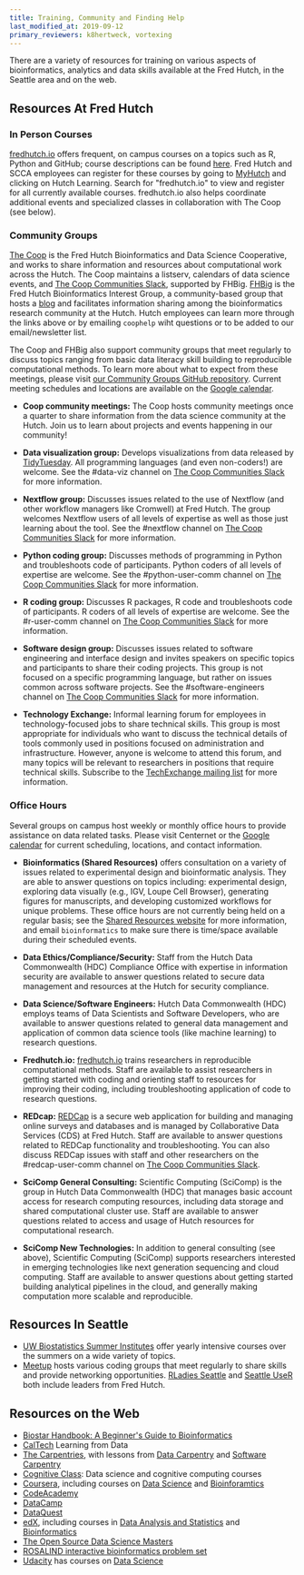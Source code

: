 ```yaml
---
title: Training, Community and Finding Help
last_modified_at: 2019-09-12
primary_reviewers: k8hertweck, vortexing
---
```

There are a variety of resources for training on various aspects of bioinformatics, analytics and data skills available at the Fred Hutch, in the Seattle area and on the web.

## Resources At Fred Hutch

### In Person Courses

[fredhutch.io](http://www.fredhutch.io/) offers frequent, on campus courses on a topics such as R, Python and GitHub; course descriptions can be found [here](http://www.fredhutch.io/resources/). Fred Hutch and SCCA employees can register for these courses by going to [MyHutch](https://fredhutch.okta.com/) and clicking on Hutch Learning. Search for "fredhutch.io" to view and register for all currently available courses. fredhutch.io also helps coordinate additional events and specialized classes in collaboration with The Coop (see below).


### Community Groups

[The Coop](http://thecoop.fredhutch.org/) is the Fred Hutch Bioinformatics and Data Science Cooperative, and works to share information and resources about computational work across the Hutch. The Coop maintains a listserv, calendars of data science events, and [The Coop Communities Slack](https://fhbig.slack.com/), supported by FHBig. [FHBig](https://fredhutch.github.io/FHBig/) is the Fred Hutch Bioinformatics Interest Group, a community-based group that hosts a [blog](https://fredhutch.github.io/FHBig/year-archive/) and facilitates information sharing among the bioinformatics research community at the Hutch. Hutch employees can learn more through the links above or by emailing `coophelp` wiht questions or to be added to our email/newsletter list.

The Coop and FHBig also support community groups that meet regularly to discuss topics ranging from basic data literacy skill building to reproducible computational methods. To learn more about what to expect from these meetings, please visit [our Community Groups GitHub repository](https://github.com/FredHutch/community_groups). Current meeting schedules and locations are available on the [Google calendar](https://calendar.google.com/calendar/r?cid=Z2QzMGRsaWZyaTRmdTdoMTA0Y3VxZGowZGdAZ3JvdXAuY2FsZW5kYXIuZ29vZ2xlLmNvbQ).

- **Coop community meetings:** The Coop hosts community meetings once a quarter to share information from the data science community at the Hutch. Join us to learn about projects and events happening in our community!

- **Data visualization group:** Develops visualizations from data released by [TidyTuesday](https://thomasmock.netlify.com/post/tidytuesday-a-weekly-social-data-project-in-r/). All programming languages (and even non-coders!) are welcome. See the #data-viz channel on [The Coop Communities Slack](https://fhbig.slack.com/) for more information.

- **Nextflow group:** Discusses issues related to the use of Nextflow (and other workflow managers like Cromwell) at Fred Hutch. The group welcomes Nextflow users of all levels of expertise as well as those just learning about the tool. See the #nextflow channel on [The Coop Communities Slack](https://fhbig.slack.com/) for more information.

- **Python coding group:** Discusses methods of programming in Python and troubleshoots code of participants. Python coders of all levels of expertise are welcome. See the #python-user-comm channel on [The Coop Communities Slack](https://fhbig.slack.com/) for more information.

- **R coding group:** Discusses R packages, R code and troubleshoots code of participants. R coders of all levels of expertise are welcome. See the #r-user-comm channel on [The Coop Communities Slack](https://fhbig.slack.com/) for more information.

- **Software design group:** Discusses issues related to software engineering and interface design and invites speakers on specific topics and participants to share their coding projects. This group is not focused on a specific programming language, but rather on issues common across software projects. See the #software-engineers channel on [The Coop Communities Slack](https://fhbig.slack.com/) for more information.

- **Technology Exchange:** Informal learning forum for employees in technology-focused jobs to share technical skills. This group is most appropriate for individuals who want to discuss the technical details of tools commonly used in positions focused on administration and infrastructure. However, anyone is welcome to attend this forum, and many topics will be relevant to researchers in positions that require technical skills. Subscribe to the [TechExchange mailing list](https://lists.fhcrc.org/mailman/listinfo/techexchange) for more information.

### Office Hours

Several groups on campus host weekly or monthly office hours to provide assistance on data related tasks. Please visit Centernet or the [Google calendar](https://calendar.google.com/calendar/r?cid=Z2QzMGRsaWZyaTRmdTdoMTA0Y3VxZGowZGdAZ3JvdXAuY2FsZW5kYXIuZ29vZ2xlLmNvbQ) for current scheduling, locations, and contact information.

- **Bioinformatics (Shared Resources)** offers consultation on a variety of issues related to experimental design and bioinformatic analysis. They are able to answer questions on topics including: experimental design, exploring data visually (e.g., IGV, Loupe Cell Browser), generating figures for manuscripts, and developing customized workflows for unique problems. These office hours are not currently being held on a regular basis; see the [Shared Resources website](http://sharedresources.fhcrc.org/core-facilities/computational-biology) for more information, and email `bioinformatics` to make sure there is time/space available during their scheduled events.

- **Data Ethics/Compliance/Security:** Staff from the Hutch Data Commonwealth (HDC) Compliance Office with expertise in information security are available to answer questions related to secure data management and resources at the Hutch for security compliance.

- **Data Science/Software Engineers:** Hutch Data Commonwealth (HDC) employs teams of Data Scientists and Software Developers, who are available to answer questions related to general data management and application of common data science tools (like machine learning) to research questions.

- **Fredhutch.io:** [fredhutch.io](http://www.fredhutch.io/) trains researchers in reproducible computational methods. Staff are available to assist researchers in getting started with coding and orienting staff to resources for improving their coding, including troubleshooting application of code to research questions.

- **REDcap:** [REDCap](http://research.fhcrc.org/cds/en/redcap.html) is a secure web application for building and managing online surveys and databases and is managed by Collaborative Data Services (CDS) at Fred Hutch. Staff are available to answer questions related to REDCap functionality and troubleshooting. You can also discuss REDCap issues with staff and other researchers on the #redcap-user-comm channel on [The Coop Communities Slack](https://fhbig.slack.com/).

- **SciComp General Consulting:** Scientific Computing (SciComp) is the group in Hutch Data Commonwealth (HDC) that manages basic account access for research computing resources, including data storage and shared computational cluster use. Staff are available to answer questions related to access and usage of Hutch resources for computational research.

- **SciComp New Technologies:** In addition to general consulting (see above), Scientific Computing (SciComp) supports researchers interested in emerging technologies like next generation sequencing and cloud computing. Staff are available to answer questions about getting started building analytical pipelines in the cloud, and generally making computation more scalable and reproducible.

## Resources In Seattle

- [UW Biostatistics Summer Institutes](https://www.biostat.washington.edu/suminst) offer yearly intensive courses over the summers on a wide variety of topics.
- [Meetup](https://www.meetup.com) hosts various coding groups that meet regularly to share skills and provide networking opportunities. [RLadies Seattle](https://www.meetup.com/rladies-seattle/) and [Seattle UseR](https://www.meetup.com/Seattle-useR/) both include leaders from Fred Hutch.


## Resources on the Web

- [Biostar Handbook: A Beginner's Guide to Bioinformatics](https://www.biostarhandbook.com)
- [CalTech](http://work.caltech.edu/telecourse) Learning from Data
- [The Carpentries](https://carpentries.org), with lessons from [Data Carpentry](https://datacarpentry.org) and [Software Carpentry](https://software-carpentry.org/lessons/)
- [Cognitive Class](https://cognitiveclass.ai): Data science and cognitive computing courses
- [Coursera](https://www.datacamp.com), including courses on [Data Science](https://www.coursera.org/browse/data-science) and [Bioinforamtics](https://www.coursera.org/browse/life-sciences/bioinformatics)
- [CodeAcademy](http://www.codecademy.com)
- [DataCamp](https://www.datacamp.com)
- [DataQuest](https://www.dataquest.io/home)
- [edX](https://www.edx.org), including courses in [Data Analysis and Statistics](https://www.edx.org/course/subject/data-analysis-statistics) and [Bioinformatics](https://www.edx.org/learn/bioinformatics)
- [The Open Source Data Science Masters](http://datasciencemasters.org)
- [ROSALIND interactive bioinformatics problem set](http://rosalind.info/)
- [Udacity](https://www.udacity.com) has courses on [Data Science](https://www.udacity.com/courses/school-of-data-science)
